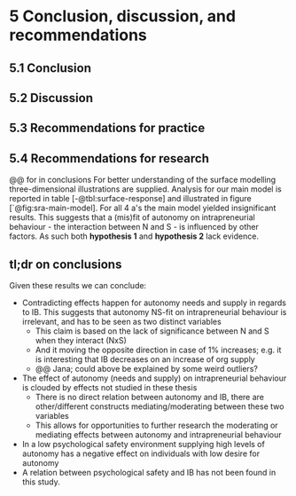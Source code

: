 # 5 Conclusion, discussion, and recommendations

## 5.1 Conclusion

## 5.2 Discussion

## 5.3 Recommendations for practice

## 5.4 Recommendations for research

@@ for in conclusions
For better understanding of the surface modelling three-dimensional illustrations are supplied. Analysis for our main model is reported in table [-@tbl:surface-response] and illustrated in figure [`@fig:sra-main-model]. For all 4 a's the main model yielded insignificant results. This suggests that a (mis)fit of autonomy on intrapreneurial behaviour - the interaction between N and S - is influenced by other factors. As such both **hypothesis 1** and **hypothesis 2** lack evidence.

## tl;dr on conclusions

Given these results we can conclude:

- Contradicting effects happen for autonomy needs and supply in regards to IB. This suggests that autonomy NS-fit on intrapreneurial behaviour is irrelevant, and has to be seen as two distinct variables
  - This claim is based on the lack of significance between N and S when they interact (NxS)
  - And it moving the opposite direction in case of 1% increases; e.g. it is interesting that IB decreases on an increase of org supply
  - @@ Jana; could above be explained by some weird outliers?
- The effect of autonomy (needs and supply) on intrapreneurial behaviour is clouded by effects not studied in these thesis
  - There is no direct relation between autonomy and IB, there are other/different constructs mediating/moderating between these two variables
  - This allows for opportunities to further research the moderating or mediating effects between autonomy and intrapreneurial behaviour
- In a low psychological safety environment supplying high levels of autonomy has a negative effect on individuals with low desire for autonomy
- A relation between psychological safety and IB has not been found in this study.

